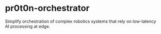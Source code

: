 # pr0t0n-orchestrator
Simplify orchestration of complex robotics systems that rely on low-latency AI processing at edge.
